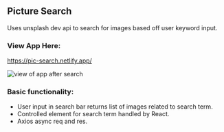 ## Picture Search
Uses unsplash dev api to search for images based off user keyword input.

### View App Here:
https://pic-search.netlify.app/

![view of app after search](./src/readme-img/app-img.png)

### Basic functionality:
- User input in search bar returns list of images related to search term.
- Controlled element for search term handled by React.
- Axios async req and res.